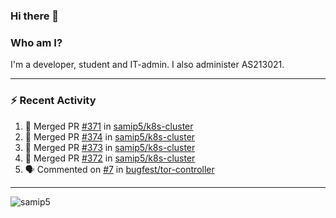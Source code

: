 ### Hi there 👋

### Who am I?
I'm a developer, student and IT-admin. I also administer AS213021.

---
### :zap: Recent Activity
<!--START_SECTION:activity-->
1. 🎉 Merged PR [#371](https://github.com/samip5/k8s-cluster/pull/371) in [samip5/k8s-cluster](https://github.com/samip5/k8s-cluster)
2. 🎉 Merged PR [#374](https://github.com/samip5/k8s-cluster/pull/374) in [samip5/k8s-cluster](https://github.com/samip5/k8s-cluster)
3. 🎉 Merged PR [#373](https://github.com/samip5/k8s-cluster/pull/373) in [samip5/k8s-cluster](https://github.com/samip5/k8s-cluster)
4. 🎉 Merged PR [#372](https://github.com/samip5/k8s-cluster/pull/372) in [samip5/k8s-cluster](https://github.com/samip5/k8s-cluster)
5. 🗣 Commented on [#7](https://github.com/bugfest/tor-controller/issues/7) in [bugfest/tor-controller](https://github.com/bugfest/tor-controller)
<!--END_SECTION:activity-->
---

<img align="center" src="https://github-readme-stats.vercel.app/api?username=samip5&show_icons=true" alt="samip5" />
